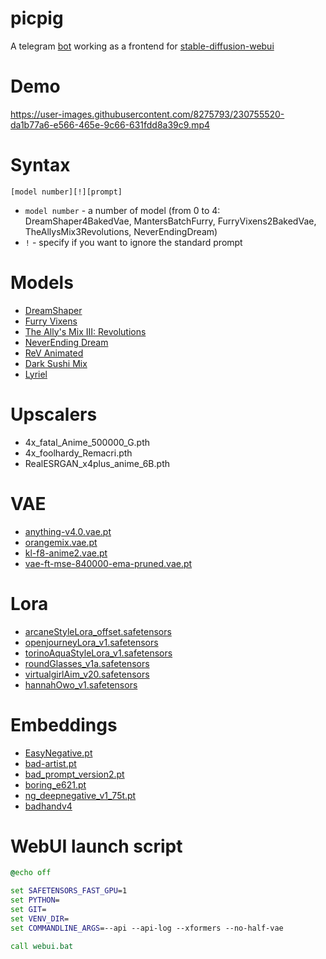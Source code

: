 # picpig
A telegram [bot](https://github.com/TelegramBots/Telegram.Bot) working as a frontend for [stable-diffusion-webui](https://github.com/AUTOMATIC1111/stable-diffusion-webui)

# Demo

https://user-images.githubusercontent.com/8275793/230755520-da1b77a6-e566-465e-9c66-631fdd8a39c9.mp4

# Syntax

```
[model number][!][prompt]
```

- `model number` - a number of model (from 0 to 4: DreamShaper4BakedVae, MantersBatchFurry, FurryVixens2BakedVae, TheAllysMix3Revolutions, NeverEndingDream)
- `!` - specify if you want to ignore the standard prompt

# Models

- [DreamShaper](https://civitai.com/models/4384/dreamshaper)
- [Furry Vixens](https://civitai.com/models/17333/furry-vixens)
- [The Ally's Mix III: Revolutions](https://civitai.com/models/10752/the-allys-mix-iii-revolutions)
- [NeverEnding Dream](https://civitai.com/models/10028/neverending-dream)
- [ReV Animated](https://civitai.com/models/7371/rev-animated)
- [Dark Sushi Mix](https://civitai.com/models/24779/dark-sushi-mix-mix)
- [Lyriel](https://civitai.com/models/22922/lyriel)

# Upscalers

- 4x_fatal_Anime_500000_G.pth
- 4x_foolhardy_Remacri.pth
- RealESRGAN_x4plus_anime_6B.pth

# VAE

- [anything-v4.0.vae.pt](https://huggingface.co/andite/anything-v4.0)
- [orangemix.vae.pt](https://huggingface.co/WarriorMama777/OrangeMixs/tree/main/VAEs)
- [kl-f8-anime2.vae.pt](https://huggingface.co/Norisuke193/kl-f8-anime2)
- [vae-ft-mse-840000-ema-pruned.vae.pt](https://huggingface.co/stabilityai/sd-vae-ft-mse-original)

# Lora

- [arcaneStyleLora_offset.safetensors](https://civitai.com/models/7094/arcane-style-lora)
- [openjourneyLora_v1.safetensors](https://civitai.com/models/86/openjourney-aka-midjourney-v4)
- [torinoAquaStyleLora_v1.safetensors](https://civitai.com/models/5126/torino-aqua-style-lora)
- [roundGlasses_v1a.safetensors](https://civitai.com/models/21285/round-glasses-or-accessory)
- [virtualgirlAim_v20.safetensors](https://huggingface.co/jomcs/NeverEnding_Dream-Feb19-2023/tree/main/Realistic%20LORA)
- [hannahOwo_v1.safetensors](https://civitai.com/models/14959/hannah-owo)

# Embeddings

- [EasyNegative.pt](https://huggingface.co/datasets/gsdf/EasyNegative)
- [bad-artist.pt](https://huggingface.co/nick-x-hacker/bad-artist)
- [bad_prompt_version2.pt](https://huggingface.co/datasets/Nerfgun3/bad_prompt)
- [boring_e621.pt](https://huggingface.co/FoodDesert/boring_e621)
- [ng_deepnegative_v1_75t.pt](https://civitai.com/models/4629/deep-negative-v1x)
- [badhandv4](https://civitai.com/models/16993/badhandv4-animeillustdiffusion)

# WebUI launch script

```bat
@echo off

set SAFETENSORS_FAST_GPU=1
set PYTHON=
set GIT=
set VENV_DIR=
set COMMANDLINE_ARGS=--api --api-log --xformers --no-half-vae

call webui.bat
```
